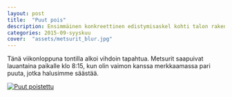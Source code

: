 ```yaml
---
layout: post
title:  "Puut pois"
description: Ensimmäinen konkreettinen edistymisaskel kohti talon rakentamista
categories: 2015-09-syyskuu
cover:  "assets/metsurit_blur.jpg"
---
```


Tänä viikonloppuna tontilla alkoi vihdoin tapahtua. Metsurit saapuivat lauantaina paikalle klo 8:15, kun olin vaimon kanssa merkkaamassa pari puuta, jotka halusimme säästää.

<a href="http://vesanieminen.github.io/talorojekti/assets/images/puut_pois.jpg" data-lightbox="falcon9-large" data-title="Puut poistettu">
  <img src="http://vesanieminen.github.io/talorojekti/assets/images/puut_pois_small.jpg" title="Puut poistettu">
</a>

